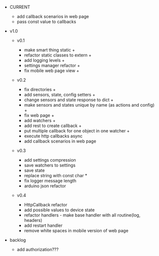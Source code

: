 - CURRENT
    - add callback scenarios in web page
    - pass const value to callbacks

- v1.0
    - v0.1
        - make smart thing static +
        - refactor static classes to extern +
        - add logging levels +
        - settings manager refactor +
        - fix mobile web page view +

    - v0.2
        - fix directories +
        - add sensors, state, config setters +
        - change sensors and state response to dict +
        - make sensors and states unique by name (as actions and config) +
        - fix web page + 
        - add watchers +
        - add rest to create callback +
        - put multiple callback for one object in one watcher +
        - execute http callbacks async
        - add callback scenarios in web page
        
    - v0.3
        - add settings compression
        - save watchers to settings
        - save state
        - replace string with const char *
        - fix logger message length
        - arduino json refactor

    - v0.4
        - HttpCallback refactor
        - add possible values to device state
        - refactor handlers - make base handler with all routine(log, headers)
        - add restart handler
        - remove white spaces in mobile version of web page

- backlog
    - add authorization???
